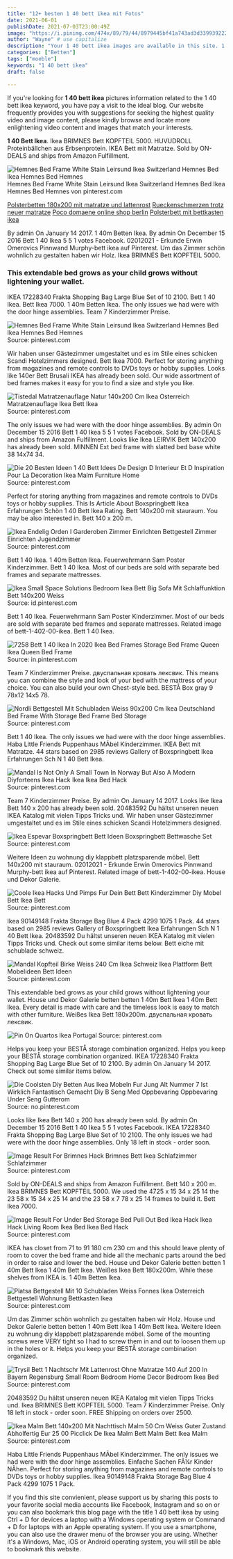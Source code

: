 ```yaml
---
title: "12+ besten 1 40 bett ikea mit Fotos"
date: 2021-06-01
publishDate: 2021-07-03T23:00:49Z
image: "https://i.pinimg.com/474x/89/79/44/8979445bf41a743ad3d339939222db44.jpg"
author: "Wayne" # use capitalize
description: "Your 1 40 bett ikea images are available in this site. 1 40 bett ikea are a topic that is being searched for and liked by netizens today. You can Get the 1 40 bett ikea files here. Get all free vectors."
categories: ["Betten"]
tags: ["moeble"]
keywords: "1 40 bett ikea"
draft: false

---
```


If you're looking for **1 40 bett ikea** pictures information related to the 1 40 bett ikea keyword, you have pay a visit to the ideal  blog. Our website frequently  provides you with  suggestions  for seeking  the highest  quality video and image  content, please kindly browse and locate more enlightening video content and images that match your interests.

**1 40 Bett Ikea**. Ikea BRIMNES Bett KOPFTEIL 5000. HUVUDROLL Proteinbällchen aus Erbsenprotein. IKEA Bett mit Matratze. Sold by ON-DEALS and ships from Amazon Fulfillment.

![Hemnes Bed Frame White Stain Leirsund Ikea Switzerland Hemnes Bed Ikea Hemnes Bed Hemnes](https://i.pinimg.com/originals/13/2d/23/132d23b2b06b7fd505dea694427352cd.jpg "Hemnes Bed Frame White Stain Leirsund Ikea Switzerland Hemnes Bed Ikea Hemnes Bed Hemnes")
Hemnes Bed Frame White Stain Leirsund Ikea Switzerland Hemnes Bed Ikea Hemnes Bed Hemnes von pinterest.com

[Polsterbetten 180x200 mit matratze und lattenrost](/polsterbetten-180x200-mit-matratze-und-lattenrost/)
[Rueckenschmerzen trotz neuer matratze](/rueckenschmerzen-trotz-neuer-matratze/)
[Poco domaene online shop berlin](/poco-domaene-online-shop-berlin/)
[Polsterbett mit bettkasten ikea](/polsterbett-mit-bettkasten-ikea/)

By admin On January 14 2017. 1 40m Betten Ikea. By admin On December 15 2016 Bett 1 40 Ikea 5 5 1 votes Facebook. 02012021 - Erkunde Erwin Omerovics Pinnwand Murphy-bett ikea auf Pinterest. Um das Zimmer schön wohnlich zu gestalten haben wir Holz. Ikea BRIMNES Bett KOPFTEIL 5000.

### This extendable bed grows as your child grows without lightening your wallet.

IKEA 17228340 Frakta Shopping Bag Large Blue Set of 10 2100. Bett 1 40 Ikea. Bett Ikea 7000. 1 40m Betten Ikea. The only issues we had were with the door hinge assemblies. Team 7 Kinderzimmer Preise.


![Hemnes Bed Frame White Stain Leirsund Ikea Switzerland Hemnes Bed Ikea Hemnes Bed Hemnes](https://i.pinimg.com/originals/13/2d/23/132d23b2b06b7fd505dea694427352cd.jpg "Hemnes Bed Frame White Stain Leirsund Ikea Switzerland Hemnes Bed Ikea Hemnes Bed Hemnes")
Source: pinterest.com

Wir haben unser Gästezimmer umgestaltet und es im Stile eines schicken Scandi Hotelzimmers designed. Bett Ikea 7000. Perfect for storing anything from magazines and remote controls to DVDs toys or hobby supplies. Looks like 140er Bett Brusali IKEA has already been sold. Our wide assortment of bed frames makes it easy for you to find a size and style you like.

![Tistedal Matratzenauflage Natur 140x200 Cm Ikea Osterreich Matratzenauflage Ikea Bett Ikea](https://i.pinimg.com/originals/2c/59/58/2c5958c9ca9f355561a4eff22b258b06.jpg "Tistedal Matratzenauflage Natur 140x200 Cm Ikea Osterreich Matratzenauflage Ikea Bett Ikea")
Source: pinterest.com

The only issues we had were with the door hinge assemblies. By admin On December 15 2016 Bett 1 40 Ikea 5 5 1 votes Facebook. Sold by ON-DEALS and ships from Amazon Fulfillment. Looks like Ikea LEIRVIK Bett 140x200 has already been sold. MINNEN Ext bed frame with slatted bed base white 38 14x74 34.

![Die 20 Besten Ideen 1 40 Bett Idees De Design D Interieur Et D Inspiration Pour La Decoration Ikea Malm Furniture Home](https://i.pinimg.com/originals/9c/62/ed/9c62ede432024467df46ff31e4513893.jpg "Die 20 Besten Ideen 1 40 Bett Idees De Design D Interieur Et D Inspiration Pour La Decoration Ikea Malm Furniture Home")
Source: pinterest.com

Perfect for storing anything from magazines and remote controls to DVDs toys or hobby supplies. This Is Article About Boxspringbett Ikea Erfahrungen Schön 1 40 Bett Ikea Rating. Bett 140x200 mit stauraum. You may be also interested in. Bett 140 x 200 m.

![Ikea Endelig Orden I Garderoben Zimmer Einrichten Bettgestell Zimmer Einrichten Jugendzimmer](https://i.pinimg.com/originals/b5/99/da/b599da7931c542c4236c5ab7a7abdd3b.jpg "Ikea Endelig Orden I Garderoben Zimmer Einrichten Bettgestell Zimmer Einrichten Jugendzimmer")
Source: pinterest.com

Bett 1 40 Ikea. 1 40m Betten Ikea. Feuerwehrmann Sam Poster Kinderzimmer. Bett 1 40 Ikea. Most of our beds are sold with separate bed frames and separate mattresses.

![Ikea Small Space Solutions Bedroom Ikea Bett Big Sofa Mit Schlaffunktion Bett 140x200 Weiss](https://i.pinimg.com/originals/b6/7b/04/b67b042cc18097cddb454ca054520cd4.jpg "Ikea Small Space Solutions Bedroom Ikea Bett Big Sofa Mit Schlaffunktion Bett 140x200 Weiss")
Source: id.pinterest.com

Bett 1 40 Ikea. Feuerwehrmann Sam Poster Kinderzimmer. Most of our beds are sold with separate bed frames and separate mattresses. Related image of bett-1-402-00-ikea. Bett 1 40 Ikea.

![7258 Bett 1 40 Ikea In 2020 Ikea Bed Frames Storage Bed Frame Queen Ikea Queen Bed Frame](https://i.pinimg.com/originals/c0/10/44/c01044dadd9a4bd34ae7de1de9b825ca.jpg "7258 Bett 1 40 Ikea In 2020 Ikea Bed Frames Storage Bed Frame Queen Ikea Queen Bed Frame")
Source: in.pinterest.com

Team 7 Kinderzimmer Preise. двуспальная кровать лексвик. This means you can combine the style and look of your bed with the mattress of your choice. You can also build your own Chest-style bed. BESTÅ Box gray 9 78x12 14x5 78.

![Nordli Bettgestell Mit Schubladen Weiss 90x200 Cm Ikea Deutschland Bed Frame With Storage Bed Frame Bed Storage](https://i.pinimg.com/originals/47/74/fa/4774fa456655d093486bee6ef2cb4ccf.jpg "Nordli Bettgestell Mit Schubladen Weiss 90x200 Cm Ikea Deutschland Bed Frame With Storage Bed Frame Bed Storage")
Source: pinterest.com

Bett 1 40 Ikea. The only issues we had were with the door hinge assemblies. Haba Little Friends Puppenhaus MÃbel Kinderzimmer. IKEA Bett mit Matratze. 44 stars based on 2985 reviews Gallery of Boxspringbett Ikea Erfahrungen Sch N 1 40 Bett Ikea.

![Mandal Is Not Only A Small Town In Norway But Also A Modern Diyforteens Ikea Hack Ikea Ikea Bed Hack](https://i.pinimg.com/originals/74/7a/4c/747a4cc61027697c4649afd0eabfbdd6.jpg "Mandal Is Not Only A Small Town In Norway But Also A Modern Diyforteens Ikea Hack Ikea Ikea Bed Hack")
Source: pinterest.com

Team 7 Kinderzimmer Preise. By admin On January 14 2017. Looks like Ikea Bett 140 x 200 has already been sold. 20483592 Du hältst unseren neuen IKEA Katalog mit vielen Tipps Tricks und. Wir haben unser Gästezimmer umgestaltet und es im Stile eines schicken Scandi Hotelzimmers designed.

![Ikea Espevar Boxspringbett Bett Ideen Boxspringbett Bettwasche Set](https://i.pinimg.com/originals/04/08/e5/0408e5fe28fe6fec4106a302762e4192.jpg "Ikea Espevar Boxspringbett Bett Ideen Boxspringbett Bettwasche Set")
Source: pinterest.com

Weitere Ideen zu wohnung diy klappbett platzsparende möbel. Bett 140x200 mit stauraum. 02012021 - Erkunde Erwin Omerovics Pinnwand Murphy-bett ikea auf Pinterest. Related image of bett-1-402-00-ikea. House und Dekor Galerie.

![Coole Ikea Hacks Und Pimps Fur Dein Bett Bett Kinderzimmer Diy Mobel Bett Ikea Bett](https://i.pinimg.com/originals/30/1b/61/301b61edf5898480d8b922eb6356d805.jpg "Coole Ikea Hacks Und Pimps Fur Dein Bett Bett Kinderzimmer Diy Mobel Bett Ikea Bett")
Source: pinterest.com

Ikea 90149148 Frakta Storage Bag Blue 4 Pack 4299 1075 1 Pack. 44 stars based on 2985 reviews Gallery of Boxspringbett Ikea Erfahrungen Sch N 1 40 Bett Ikea. 20483592 Du hältst unseren neuen IKEA Katalog mit vielen Tipps Tricks und. Check out some similar items below. Bett eiche mit schublade schweiz.

![Mandal Kopfteil Birke Weiss 240 Cm Ikea Schweiz Ikea Plattform Bett Mobelideen Bett Ideen](https://i.pinimg.com/474x/19/56/76/19567615fba864cd4b67bc5b35226cea.jpg "Mandal Kopfteil Birke Weiss 240 Cm Ikea Schweiz Ikea Plattform Bett Mobelideen Bett Ideen")
Source: pinterest.com

This extendable bed grows as your child grows without lightening your wallet. House und Dekor Galerie betten betten 1 40m Bett Ikea 1 40m Bett Ikea. Every detail is made with care and the timeless look is easy to match with other furniture. Weißes Ikea Bett 180x200m. двуспальная кровать лексвик.

![Pin On Quartos Ikea Portugal](https://i.pinimg.com/originals/78/15/d6/7815d67ad70e2d13b147f971a7cba86f.jpg "Pin On Quartos Ikea Portugal")
Source: pinterest.com

Helps you keep your BESTÅ storage combination organized. Helps you keep your BESTÅ storage combination organized. IKEA 17228340 Frakta Shopping Bag Large Blue Set of 10 2100. By admin On January 14 2017. Check out some similar items below.

![Die Coolsten Diy Betten Aus Ikea Mobeln Fur Jung Alt Nummer 7 Ist Wirklich Fantastisch Gemacht Diy B Seng Med Oppbevaring Oppbevaring Under Seng Gutterom](https://i.pinimg.com/originals/8c/ae/c3/8caec3279eb3e9b26024e07249bfa25c.jpg "Die Coolsten Diy Betten Aus Ikea Mobeln Fur Jung Alt Nummer 7 Ist Wirklich Fantastisch Gemacht Diy B Seng Med Oppbevaring Oppbevaring Under Seng Gutterom")
Source: no.pinterest.com

Looks like Ikea Bett 140 x 200 has already been sold. By admin On December 15 2016 Bett 1 40 Ikea 5 5 1 votes Facebook. IKEA 17228340 Frakta Shopping Bag Large Blue Set of 10 2100. The only issues we had were with the door hinge assemblies. Only 18 left in stock - order soon.

![Image Result For Brimnes Hack Brimnes Bett Ikea Schlafzimmer Schlafzimmer](https://i.pinimg.com/736x/c2/f2/c0/c2f2c05327a070ab12d5a5a1a4b13a6a.jpg "Image Result For Brimnes Hack Brimnes Bett Ikea Schlafzimmer Schlafzimmer")
Source: pinterest.com

Sold by ON-DEALS and ships from Amazon Fulfillment. Bett 140 x 200 m. Ikea BRIMNES Bett KOPFTEIL 5000. We used the 4725 x 15 34 x 25 14 the 23 58 x 15 34 x 25 14 and the 23 58 x 7 78 x 25 14 frames to build it. Bett Ikea 7000.

![Image Result For Under Bed Storage Bed Pull Out Bed Ikea Hack Ikea Hack Living Room Ikea Bed Ikea Bed Hack](https://i.pinimg.com/originals/13/0d/8c/130d8c1f9c83132f615860b14b6497ef.jpg "Image Result For Under Bed Storage Bed Pull Out Bed Ikea Hack Ikea Hack Living Room Ikea Bed Ikea Bed Hack")
Source: pinterest.com

IKEA has closet from 71 to 91 180 cm 230 cm and this should leave plenty of room to cover the bed frame and hide all the mechanic parts around the bed in order to raise and lower the bed. House und Dekor Galerie betten betten 1 40m Bett Ikea 1 40m Bett Ikea. Weißes Ikea Bett 180x200m. While these shelves from IKEA is. 1 40m Betten Ikea.

![Platsa Bettgestell Mit 10 Schubladen Weiss Fonnes Ikea Osterreich Bettgestell Wohnung Bettkasten Ikea](https://i.pinimg.com/originals/06/a9/50/06a9509bd550e7bb804a20457fbbcdf8.jpg "Platsa Bettgestell Mit 10 Schubladen Weiss Fonnes Ikea Osterreich Bettgestell Wohnung Bettkasten Ikea")
Source: pinterest.com

Um das Zimmer schön wohnlich zu gestalten haben wir Holz. House und Dekor Galerie betten betten 1 40m Bett Ikea 1 40m Bett Ikea. Weitere Ideen zu wohnung diy klappbett platzsparende möbel. Some of the mounting screws were VERY tight so I had to screw them in and out to loosen them up in the holes or it. Helps you keep your BESTÅ storage combination organized.

![Trysil Bett 1 Nachtschr Mit Lattenrost Ohne Matratze 140 Auf 200 In Bayern Regensburg Small Room Bedroom Home Decor Bedroom Ikea Bed](https://i.pinimg.com/originals/bb/16/c3/bb16c3224329113e1021502d25926fa6.jpg "Trysil Bett 1 Nachtschr Mit Lattenrost Ohne Matratze 140 Auf 200 In Bayern Regensburg Small Room Bedroom Home Decor Bedroom Ikea Bed")
Source: pinterest.com

20483592 Du hältst unseren neuen IKEA Katalog mit vielen Tipps Tricks und. Ikea BRIMNES Bett KOPFTEIL 5000. Team 7 Kinderzimmer Preise. Only 18 left in stock - order soon. FREE Shipping on orders over 2500.

![Ikea Malm Bett 140x200 Mit Nachttisch Malm 50 Cm Weiss Guter Zustand Abholfertig Eur 25 00 Picclick De Ikea Malm Bett Malm Bett Ikea Malm](https://i.pinimg.com/474x/89/79/44/8979445bf41a743ad3d339939222db44.jpg "Ikea Malm Bett 140x200 Mit Nachttisch Malm 50 Cm Weiss Guter Zustand Abholfertig Eur 25 00 Picclick De Ikea Malm Bett Malm Bett Ikea Malm")
Source: pinterest.com

Haba Little Friends Puppenhaus MÃbel Kinderzimmer. The only issues we had were with the door hinge assemblies. Einfache Sachen FÃ¼r Kinder NÃhen. Perfect for storing anything from magazines and remote controls to DVDs toys or hobby supplies. Ikea 90149148 Frakta Storage Bag Blue 4 Pack 4299 1075 1 Pack.

If you find this site convienient, please support us by sharing this posts to your favorite social media accounts like Facebook, Instagram and so on or you can also bookmark this blog page with the title 1 40 bett ikea by using Ctrl + D for devices a laptop with a Windows operating system or Command + D for laptops with an Apple operating system. If you use a smartphone, you can also use the drawer menu of the browser you are using. Whether it's a Windows, Mac, iOS or Android operating system, you will still be able to bookmark this website.
